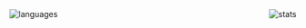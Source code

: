 <img align="right" alt="stats" src="https://github-readme-stats.vercel.app/api?username=cyberpoetry17&theme=blue-green"/>
<img align="left" alt="languages" src="https://github-readme-stats.vercel.app/api/top-langs/?username=cyberpoetry17&theme=blue-green"/>
